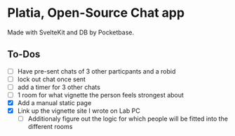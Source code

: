 # Platia, Open-Source Chat app

Made with SvelteKit and DB by Pocketbase.

## To-Dos
- [ ] Have pre-sent chats of 3 other particpants and a robid
- [ ] lock out chat once sent
- [ ] add a timer for 3 other chats
- [ ] 1 room for what vignette the person feels strongest about
- [X] Add a manual static page
- [X] Link up the vignette site I wrote on Lab PC
  - [ ] Additionaly figure out the logic for which people will be fitted into the different rooms
